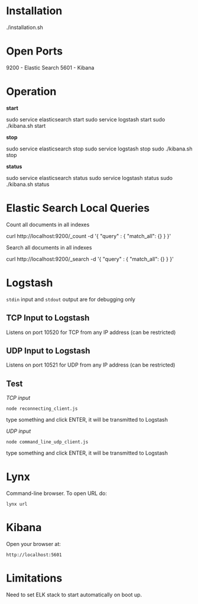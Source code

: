 Installation
============
./installation.sh

Open Ports
==========
9200 - Elastic Search
5601 - Kibana

Operation
=========
**start**

sudo service elasticsearch start
sudo service logstash start
sudo ./kibana.sh start 

**stop**

sudo service elasticsearch stop
sudo service logstash stop
sudo ./kibana.sh stop

**status**

sudo service elasticsearch status
sudo service logstash status
sudo ./kibana.sh status

Elastic Search Local Queries
============================

Count all documents in all indexes

curl http://localhost:9200/_count -d '{ "query" : { "match_all": {}  }   }'

Search all documents in all indexes

curl http://localhost:9200/_search -d '{ "query" : { "match_all": {}  }   }'

Logstash
========
`stdin` input and `stdout` output are for debugging only

TCP Input to Logstash
---------------------

Listens on port 10520 for TCP from any IP address (can be restricted)

UDP Input to Logstash
---------------------

Listens on port 10521 for UDP from any IP address (can be restricted)

Test
----

*TCP input*

    node reconnecting_client.js

type something and click ENTER, it will be transmitted to Logstash

*UDP input*

    node command_line_udp_client.js

type something and click ENTER, it will be transmitted to Logstash

Lynx
====
Command-line browser. To open URL do:

    lynx url

Kibana
======
Open your browser at:

    http://localhost:5601

Limitations
===========
Need to set ELK stack to start automatically on boot up.